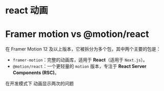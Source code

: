 # react 动画

# Framer motion vs @motion/react

在 Framer Motion 12 及以上版本，它被拆分为多个包，其中两个主要的包是：

- `framer-motion`：完整的动画库，适用于 **React**（适用于 `Next.js`）。
- `@motion/react`：一个更轻量的 `motion` 版本，专注于 **React Server Components (RSC)**。

在开发模式下 动画显示两次的问题